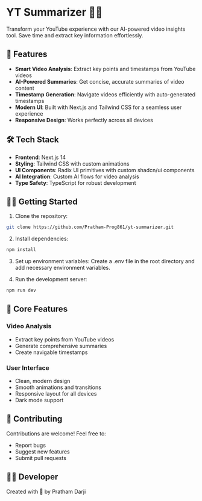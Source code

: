 # YT Summarizer 🎥✨

Transform your YouTube experience with our AI-powered video insights tool. Save time and extract key information effortlessly.

## 🚀 Features

- **Smart Video Analysis**: Extract key points and timestamps from YouTube videos
- **AI-Powered Summaries**: Get concise, accurate summaries of video content
- **Timestamp Generation**: Navigate videos efficiently with auto-generated timestamps
- **Modern UI**: Built with Next.js and Tailwind CSS for a seamless user experience
- **Responsive Design**: Works perfectly across all devices

## 🛠️ Tech Stack

- **Frontend**: Next.js 14
- **Styling**: Tailwind CSS with custom animations
- **UI Components**: Radix UI primitives with custom shadcn/ui components
- **AI Integration**: Custom AI flows for video analysis
- **Type Safety**: TypeScript for robust development

## 🏃‍♂️ Getting Started

1. Clone the repository:
```bash
git clone https://github.com/Pratham-Prog861/yt-summarizer.git
```
2. Install dependencies:
```bash
npm install
```
3. Set up environment variables:
Create a .env file in the root directory and add necessary environment variables.

4. Run the development server:
```bash
npm run dev
```
## 🌟 Core Features
### Video Analysis
- Extract key points from YouTube videos
- Generate comprehensive summaries
- Create navigable timestamps
### User Interface
- Clean, modern design
- Smooth animations and transitions
- Responsive layout for all devices
- Dark mode support
## 🤝 Contributing
Contributions are welcome! Feel free to:

- Report bugs
- Suggest new features
- Submit pull requests


## 👨‍💻 Developer
Created with 💖 by Pratham Darji
